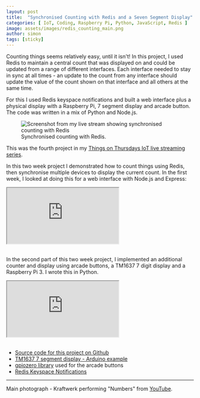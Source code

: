```yaml
---
layout: post
title:  "Synchronised Counting with Redis and a Seven Segment Display"
categories: [ IoT, Coding, Raspberry Pi, Python, JavaScript, Redis ]
image: assets/images/redis_counting_main.png
author: simon
tags: [sticky]
---
```

Counting things seems relatively easy, until it isn't!  In this project, I used Redis to maintain a central count that was displayed on and could be updated from a range of different interfaces.  Each interface needed to stay in sync at all times - an update to the count from any interface should update the value of the count shown on that interface and all others at the same time.

For this I used Redis keyspace notifications and built a web interface plus a physical display with a Raspberry Pi, 7 segment display and arcade button.  The code was written in a mix of Python and Node.js.

<figure class="figure">
  <img src="{{ site.baseurl }}/assets/images/redis_counting_screenshot.png" class="figure-img img-fluid" alt="Screenshot from my live stream showing synchronised counting with Redis">
  <figcaption class="figure-caption text-center">Synchronised counting with Redis.</figcaption>
</figure>

This was the fourth project in my [Things on Thursdays IoT live streaming series](/things-on-thursdays-livestreams/).  

In this two week project I demonstrated how to count things using Redis, then synchronise multiple devices to display the current count.  In the first week, I looked at doing this for a web interface with Node.js and Express:

<div class="embed-responsive embed-responsive-16by9">
  <iframe class="embed-responsive-item" src="https://www.youtube.com/embed/NJyR8FKb9aI?start=8" allowfullscreen></iframe>
</div><br/>

In the second part of this two week project, I implemented an additional counter and display using arcade buttons, a TM1637 7 digit display and a Raspberry Pi 3.  I wrote this in Python.

<div class="embed-responsive embed-responsive-16by9">
  <iframe class="embed-responsive-item" src="https://www.youtube.com/embed/Ad7zHs5ViWw?start=22" allowfullscreen></iframe>
</div><br/>

* [Source code for this project on Github](https://github.com/simonprickett/redis-counter)
* [TM1637 7 segment display - Arduino example](https://create.arduino.cc/projecthub/ryanchan/tm1637-digit-display-arduino-quick-tutorial-ca8a93)
* [gpiozero library](https://gpiozero.readthedocs.io/en/stable/) used for the arcade buttons
* [Redis Keyspace Notifications](https://redis.io/docs/manual/keyspace-notifications/)

--- 
Main photograph - Kraftwerk performing "Numbers" from [YouTube](https://www.youtube.com/watch?v=HTBxnOUM-Oc).
